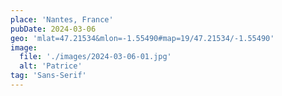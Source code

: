 ```yaml
---
place: 'Nantes, France'
pubDate: 2024-03-06
geo: 'mlat=47.21534&mlon=-1.55490#map=19/47.21534/-1.55490'
image:
  file: './images/2024-03-06-01.jpg'
  alt: 'Patrice'
tag: 'Sans-Serif'
---
```

